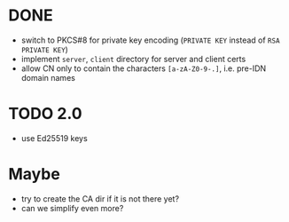 # DONE

- switch to PKCS#8 for private key encoding (`PRIVATE KEY` instead of 
  `RSA PRIVATE KEY`)
- implement `server`, `client` directory for server and client certs
- allow CN only to contain the characters `[a-zA-Z0-9-.]`, i.e. pre-IDN 
  domain names

# TODO 2.0

- use Ed25519 keys

# Maybe

- try to create the CA dir if it is not there yet?
- can we simplify even more?
